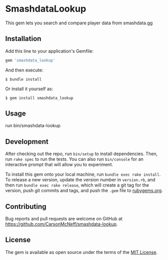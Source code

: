 # SmashdataLookup

This gem lets you search and compare player data from smashdata.gg

## Installation

Add this line to your application's Gemfile:

```ruby
gem 'smashdata_lookup'
```

And then execute:

    $ bundle install

Or install it yourself as:

    $ gem install smashdata_lookup

## Usage

run bin/smashdata-lookup

## Development

After checking out the repo, run `bin/setup` to install dependencies. Then, run `rake spec` to run the tests. You can also run `bin/console` for an interactive prompt that will allow you to experiment.

To install this gem onto your local machine, run `bundle exec rake install`. To release a new version, update the version number in `version.rb`, and then run `bundle exec rake release`, which will create a git tag for the version, push git commits and tags, and push the `.gem` file to [rubygems.org](https://rubygems.org).

## Contributing

Bug reports and pull requests are welcome on GitHub at https://github.com/CarsonMcNeff/smashdata-lookup.


## License

The gem is available as open source under the terms of the [MIT License](https://opensource.org/licenses/MIT).
